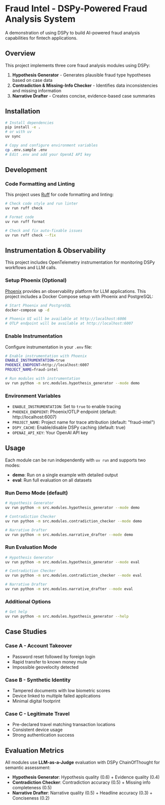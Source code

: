 # Fraud Intel - DSPy-Powered Fraud Analysis System

A demonstration of using DSPy to build AI-powered fraud analysis capabilities for fintech applications.

## Overview

This project implements three core fraud analysis modules using DSPy:

1. **Hypothesis Generator** - Generates plausible fraud type hypotheses based on case data
2. **Contradiction & Missing-Info Checker** - Identifies data inconsistencies and missing information
3. **Narrative Drafter** - Creates concise, evidence-based case summaries

## Installation

```bash
# Install dependencies
pip install -e .
# or with uv
uv sync

# Copy and configure environment variables
cp .env.sample .env
# Edit .env and add your OpenAI API key
```

## Development

### Code Formatting and Linting

This project uses [Ruff](https://docs.astral.sh/ruff/) for code formatting and linting:

```bash
# Check code style and run linter
uv run ruff check

# Format code
uv run ruff format

# Check and fix auto-fixable issues
uv run ruff check --fix
```

## Instrumentation & Observability

This project includes OpenTelemetry instrumentation for monitoring DSPy workflows and LLM calls.

### Setup Phoenix (Optional)

[Phoenix](https://docs.arize.com/phoenix) provides an observability platform for LLM applications. This project includes a Docker Compose setup with Phoenix and PostgreSQL:

```bash
# Start Phoenix and PostgreSQL
docker-compose up -d

# Phoenix UI will be available at http://localhost:6006
# OTLP endpoint will be available at http://localhost:6007
```

### Enable Instrumentation

Configure instrumentation in your `.env` file:

```bash
# Enable instrumentation with Phoenix
ENABLE_INSTRUMENTATION=true
PHOENIX_ENDPOINT=http://localhost:6007
PROJECT_NAME=fraud-intel

# Run modules with instrumentation
uv run python -m src.modules.hypothesis_generator --mode demo
```

### Environment Variables

- `ENABLE_INSTRUMENTATION`: Set to `true` to enable tracing
- `PHOENIX_ENDPOINT`: Phoenix/OTLP endpoint (default: http://localhost:6007)
- `PROJECT_NAME`: Project name for trace attribution (default: "fraud-intel")
- `DSPY_CACHE`: Enable/disable DSPy caching (default: true)
- `OPENAI_API_KEY`: Your OpenAI API key

## Usage

Each module can be run independently with `uv run` and supports two modes:

- **demo**: Run on a single example with detailed output
- **eval**: Run full evaluation on all datasets

### Run Demo Mode (default)

```bash
# Hypothesis Generator
uv run python -m src.modules.hypothesis_generator --mode demo

# Contradiction Checker
uv run python -m src.modules.contradiction_checker --mode demo

# Narrative Drafter
uv run python -m src.modules.narrative_drafter --mode demo
```

### Run Evaluation Mode

```bash
# Hypothesis Generator
uv run python -m src.modules.hypothesis_generator --mode eval

# Contradiction Checker
uv run python -m src.modules.contradiction_checker --mode eval

# Narrative Drafter
uv run python -m src.modules.narrative_drafter --mode eval
```

### Additional Options

```bash
# Get help
uv run python -m src.modules.hypothesis_generator --help
```

## Case Studies

### Case A - Account Takeover

- Password reset followed by foreign login
- Rapid transfer to known money mule
- Impossible geovelocity detected

### Case B - Synthetic Identity

- Tampered documents with low biometric scores
- Device linked to multiple failed applications
- Minimal digital footprint

### Case C - Legitimate Travel

- Pre-declared travel matching transaction locations
- Consistent device usage
- Strong authentication success

## Evaluation Metrics

All modules use **LLM-as-a-Judge** evaluation with DSPy ChainOfThought for semantic assessment:

- **Hypothesis Generator**: Hypothesis quality (0.6) + Evidence quality (0.4)
- **Contradiction Checker**: Contradiction accuracy (0.5) + Missing info completeness (0.5)
- **Narrative Drafter**: Narrative quality (0.5) + Headline accuracy (0.3) + Conciseness (0.2)

